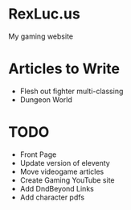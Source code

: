 # RexLuc.us

My gaming website

# Articles to Write
- Flesh out fighter multi-classing
- Dungeon World

# TODO
- Front Page
- Update version of eleventy
- Move videogame articles
- Create Gaming YouTube site
- Add DndBeyond Links
- Add character pdfs